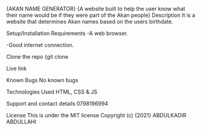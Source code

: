 {AKAN NAME GENERATOR}
{A website built to help the user know what their name would be if they were part of the Akan people}
Description
It is a website that determines Akan names based on the users birthdate.

Setup/Installation Requirements
-A web browser.

-Good internet connection.

Clone the repo {git clone 

Live link 

Known Bugs 
No known bugs

Technologies Used
HTML, CSS & JS

Support and contact details
0798196994

License
This is under the MIT license Copyright (c) {2021} ABDULKADIR ABDULLAHI